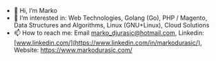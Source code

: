 - 👋 Hi, I’m Marko
- 👀 I’m interested in: Web Technologies, Golang (Go), PHP / Magento, Data Structures and Algorithms, Linux (GNU+Linux), Cloud Solutions
- 📫 How to reach me: Email marko_djurasic@hotmail.com, Linkedin: [www.linkedin.com/](https://www.linkedin.com/in/markodurasic/), Website: https://www.markodurasic.com/

<!---
marko-durasic/marko-durasic is a ✨ special ✨ repository because its `README.md` (this file) appears on your GitHub profile.
You can click the Preview link to take a look at your changes.
--->
